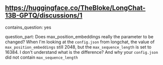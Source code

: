 ## https://huggingface.co/TheBloke/LongChat-13B-GPTQ/discussions/1

contains_question: yes

question_part: 
Does max_position_embeddings really the parameter to be changed?
When I'm looking at the `config.json` from longchat, the value of `max_position_embeddings` still 2048, but the `max_sequence_length` is set to 16384. I don't understand what is the difference? And why your `config.json` did not contain `max_sequence_length`